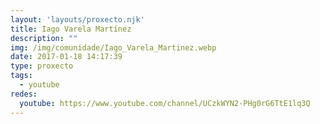 ```yaml
---
layout: 'layouts/proxecto.njk'
title: Iago Varela Martínez
description: ""
img: /img/comunidade/Iago_Varela_Martinez.webp
date: 2017-01-18 14:17:39
type: proxecto
tags:
  - youtube
redes:
  youtube: https://www.youtube.com/channel/UCzkWYN2-PHg0rG6TtE1lq3Q
---
```

